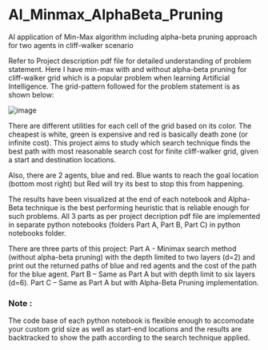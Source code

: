 # AI_Minmax_AlphaBeta_Pruning
AI application of Min-Max algorithm including alpha-beta pruning approach for two agents in cliff-walker scenario

Refer to Project description pdf file for detailed understanding of problem statement. Here I have min-max with and without alpha-beta pruning for cliff-walker grid which is a popular problem when learning Artificial Intelligence. The grid-pattern followed for the problem statement is as shown below:

![image](https://user-images.githubusercontent.com/95063504/223322496-e69bf643-c313-4c49-85be-0481cb1d1bd7.png)

There are different utilities for each cell of the grid based on its color. The cheapest is white, green is expensive and red is basically death zone (or infinite cost). This project aims to study which search technique finds the best path with most reasonable search cost for finite cliff-walker grid, given a start and destination locations. 

Also, there are 2 agents, blue and red. Blue wants to reach the goal location (bottom most right) but Red will try its best to stop this from happening.

The results have been visualized at the end of each notebook and Alpha-Beta technique is the best performing heuristic that is reliable enough for such problems.
All 3 parts as per project decription pdf file are implemented in separate python notebooks (folders Part A, Part B, Part C) in python notebooks folder.

There are three parts of this project:
Part A - Minimax search method (without alpha-beta pruning) with the depth limited to two layers (d=2) and print out the returned paths of blue and red agents and the cost of the path for the blue agent.
Part B – Same as Part A but with depth limit to six layers (d=6).
Part C – Same as Part A but with Alpha-Beta Pruning implementation.

### Note :
The code base of each python notebook is flexible enough to accomodate your custom grid size as well as start-end locations and the results are backtracked to show the path according to the search technique applied. 
